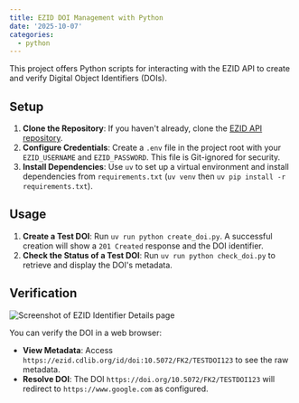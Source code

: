 ```yaml
---
title: EZID DOI Management with Python
date: '2025-10-07'
categories:
  - python
---
```


This project offers Python scripts for interacting with the EZID API to create and verify Digital Object Identifiers (DOIs).

## Setup

1.  **Clone the Repository**: If you haven't already, clone the [EZID API repository](https://github.com/zonca/ezid_api).
2.  **Configure Credentials**: Create a `.env` file in the project root with your `EZID_USERNAME` and `EZID_PASSWORD`. This file is Git-ignored for security.
3.  **Install Dependencies**: Use `uv` to set up a virtual environment and install dependencies from `requirements.txt` (`uv venv` then `uv pip install -r requirements.txt`).

## Usage

1.  **Create a Test DOI**: Run `uv run python create_doi.py`. A successful creation will show a `201 Created` response and the DOI identifier.
2.  **Check the Status of a Test DOI**: Run `uv run python check_doi.py` to retrieve and display the DOI's metadata.

## Verification

![Screenshot of EZID Identifier Details page](../img/ezid_screenshot.png)

You can verify the DOI in a web browser:

*   **View Metadata**: Access `https://ezid.cdlib.org/id/doi:10.5072/FK2/TESTDOI123` to see the raw metadata.
*   **Resolve DOI**: The DOI `https://doi.org/10.5072/FK2/TESTDOI123` will redirect to `https://www.google.com` as configured.
